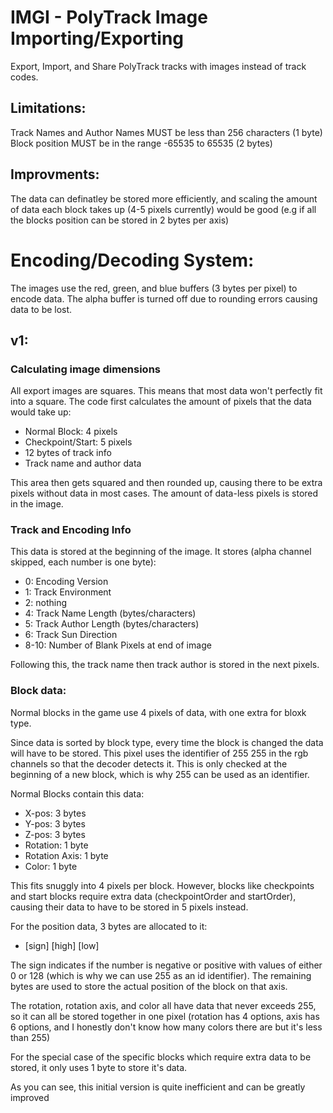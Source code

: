 # IMGI - PolyTrack Image Importing/Exporting
Export, Import, and Share PolyTrack tracks with images instead of track codes. 

## Limitations:
Track Names and Author Names MUST be less than 256 characters (1 byte)
Block position MUST be in the range -65535 to 65535 (2 bytes)

## Improvments:
The data can definatley be stored more efficiently, and scaling the amount of data each block takes up (4-5 pixels currently) would be good (e.g if all the blocks position can be stored in 2 bytes per axis)

# Encoding/Decoding System:
The images use the red, green, and blue buffers (3 bytes per pixel) to encode data. The alpha buffer is turned off due to rounding errors causing data to be lost.

## v1:
### Calculating image dimensions
All export images are squares. This means that most data won't perfectly fit into a square. The code first calculates the amount of pixels that the data would take up:
- Normal Block: 4 pixels
- Checkpoint/Start: 5 pixels
- 12 bytes of track info
- Track name and author data

This area then gets squared and then rounded up, causing there to be extra pixels without data in most cases. The amount of data-less pixels is stored in the image.

### Track and Encoding Info

This data is stored at the beginning of the image. It stores (alpha channel skipped, each number is one byte):
- 0: Encoding Version
- 1: Track Environment
- 2: nothing
- 4: Track Name Length (bytes/characters)
- 5: Track Author Length (bytes/characters)
- 6: Track Sun Direction
- 8-10: Number of Blank Pixels at end of image

Following this, the track name then track author is stored in the next pixels.

### Block data:

Normal blocks in the game use 4 pixels of data, with one extra for bloxk type.

Since data is sorted by block type, every time the block is changed the data will have to be stored. This pixel uses the identifier of 255 <block-id> 255 in the rgb channels so that the decoder detects it. This is only checked at the beginning of a new block, which is why 255 can be used as an identifier.

Normal Blocks contain this data:
- X-pos: 3 bytes
- Y-pos: 3 bytes
- Z-pos: 3 bytes
- Rotation: 1 byte
- Rotation Axis: 1 byte
- Color: 1 byte

This fits snuggly into 4 pixels per block. However, blocks like checkpoints and start blocks require extra data (checkpointOrder and startOrder), causing their data to have to be stored in 5 pixels instead.

For the position data, 3 bytes are allocated to it:
- [sign] [high] [low]
  
The sign indicates if the number is negative or positive with values of either 0 or 128 (which is why we can use 255 as an id identifier). The remaining bytes are used to store the actual position of the block on that axis.

The rotation, rotation axis, and color all have data that never exceeds 255, so it can all be stored together in one pixel (rotation has 4 options, axis has 6 options, and I honestly don't know how many colors there are but it's less than 255)

For the special case of the specific blocks which require extra data to be stored, it only uses 1 byte to store it's data.

As you can see, this initial version is quite inefficient and can be greatly improved
